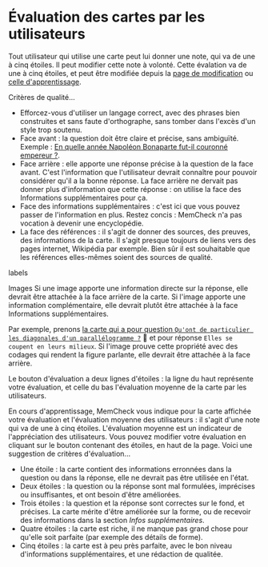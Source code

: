 # Évaluation des cartes par les utilisateurs

Tout utilisateur qui utilise une carte peut lui donner une note, qui va de une à cinq étoiles. Il peut modifier cette note à volonté. Cette évalation va de une à cinq étoiles, et peut être modifiée depuis la [page de modification](authoring) ou [celle d'apprentissage](learn).

Critères de qualité...

- Efforcez-vous d'utiliser un langage correct, avec des phrases bien construites et sans faute d'orthographe, sans tomber dans l'excès d'un style trop soutenu.
- Face avant : la question doit être claire et précise, sans ambiguïté. Exemple : [En quelle année Napoléon Bonaparte fut-il couronné empereur ?](https://www.mnesios.com/Authoring?CardId=437bb2d9-37ba-43b2-dc93-08d7eba1e1a5).
- Face arrière : elle apporte une réponse précise à la question de la face avant. C'est l'information que l'utilisateur devrait connaître pour pouvoir considérer qu'il a la bonne réponse. La face arrière ne dervait pas donner plus d'information que cette réponse : on utilise la face des Informations supplémentaires pour ça.
- Face des informations supplémentaires : c'est ici que vous pouvez passer de l'information en plus. Restez concis : MemCheck n'a pas vocation à devenir une encyclopédie.
- La face des références : il s'agit de donner des sources, des preuves, des informations de la carte. Il s'agit presque toujours de liens vers des pages internet, Wikipédia par exemple. Bien sûr il est souhaitable que les références elles-mêmes soient des sources de qualité.

labels

Images
Si une image apporte une information directe sur la réponse, elle devrait être attachée à la face arrière de la carte. Si l'image apporte une information complémentaire, elle devrait plutôt être attachée à la face Informations supplémentaires.

Par exemple, prenons [la carte qui a pour question `Qu'ont de particulier les diagonales d'un parallélogramme ?`](https://www.mnesios.com/Authoring?CardId=9759c1db-c3d1-4468-e341-08d7eba1e1a5)&nbsp;🐘 et pour réponse `Elles se coupent en leurs milieux`. Si l'image prouve cette propriété avec des codages qui rendent la figure parlante, elle devrait être attachée à la face arrière.

Le bouton d'évaluation a deux lignes d'étoiles : la ligne du haut représente votre évaluation, et celle du bas l'évaluation moyenne de la carte par les utilisateurs.

En cours d'apprentissage, MemCheck vous indique pour la carte affichée votre évaluation et l'évaluation moyenne des utilisateurs : il s'agit d'une note qui va de une à cinq étoiles. L'évaluation moyenne est un indicateur de l'appréciation des utilisateurs.
Vous pouvez modifier votre évaluation en cliquant sur le bouton contenant des étoiles, en haut de la page.
Voici une suggestion de critères d'évaluation...

- Une étoile : la carte contient des informations erronnées dans la question ou dans la réponse, elle ne devrait pas être utilisée en l'état.
- Deux étoiles : la question ou la réponse sont mal formulées, imprécises ou insuffisantes, et ont besoin d'être améliorées.
- Trois étoiles : la question et la réponse sont correctes sur le fond, et précises. La carte mérite d'être améliorée sur la forme, ou de recevoir des informations dans la section _Infos supplémentaires_.
- Quatre étoiles : la carte est riche, il ne manque pas grand chose pour qu'elle soit parfaite (par exemple des détails de forme).
- Cinq étoiles : la carte est à peu près parfaite, avec le bon niveau d'informations supplémentaires, et une rédaction de qualitée.
